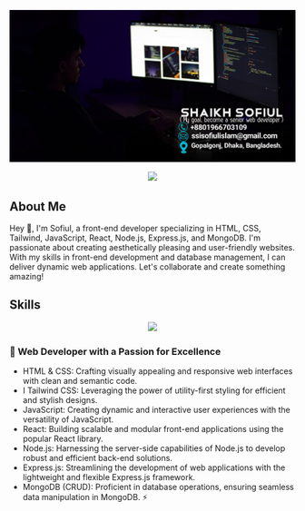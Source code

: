 ![Cover picture!](/images/cover2.jpg "San Juan Mountains")


<p align="center">
  <img width="80%" src="https://github-readme-streak-stats.herokuapp.com?user=Sofiullh01%20&theme=modern-lilac2&border_radius=4.6" />
</p>
<!-- <div style="text-align:center; display:flex; align-items:center;">

![GitHub Streak](https://github-readme-streak-stats.herokuapp.com?user=Sofiullh01%20&theme=modern-lilac2&border_radius=4.6)

</div> -->


## About Me
Hey 👋, I'm Sofiul, a front-end developer specializing in HTML, CSS, Tailwind, JavaScript, React, Node.js, Express.js, and MongoDB. I'm passionate about creating aesthetically pleasing and user-friendly websites. With my skills in front-end development and database management, I can deliver dynamic web applications. Let's collaborate and create something amazing!

## Skills
<p align="center">
  <a href="https://skillicons.dev">
    <img src="https://skillicons.dev/icons?i=html,css,js,react,nodejs,express,git,github" />
  </a>
</p>

### 🚀 Web Developer with a Passion for Excellence

- HTML & CSS: Crafting visually appealing and responsive web interfaces with clean and semantic code.
- I Tailwind CSS: Leveraging the power of utility-first styling for efficient and stylish designs.
- JavaScript: Creating dynamic and interactive user experiences with the versatility of JavaScript.
- React: Building scalable and modular front-end applications using the popular React library.
- Node.js: Harnessing the server-side capabilities of Node.js to develop robust and efficient back-end solutions.
- Express.js: Streamlining the development of web applications with the lightweight and flexible Express.js framework.
- MongoDB (CRUD): Proficient in database operations, ensuring seamless data manipulation in MongoDB.
⚡ 
